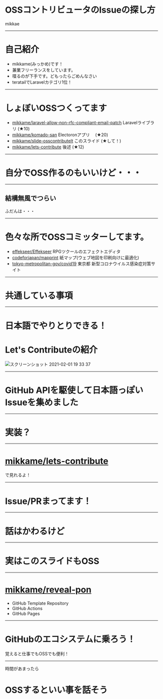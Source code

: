 # OSSコントリビュータのIssueの探し方
mikkae

---

# 自己紹介

- mikkame(みっかめ)です！
- 兼業フリーランスをしています。
- 喋るのが下手です。どもったらごめんなさい
- teratailでLaravelカテゴリ1位！

---

# しょぼいOSSつくってます

- [mikkame/laravel-allow-non-rfc-compliant-email-patch](https://github.com/mikkame/laravel-allow-non-rfc-compliant-email-patch) Laravelライブラリ (★10)
- [mikkame/komado-san](https://github.com/mikkame/komado-san) Electoronアプリ　 (★20)
- [mikkame/slide-osscontributelt](mikkame/slide-osscontributelt) このスライド (★して！)
- [mikkame/lets-contribute](https://github.com/mikkame/lets-contribute) 後述 (★12)

---

# 自分でOSS作るのもいいけど・・・

---


## 結構無風でつらい

ふだんは・・・

---

# 色々な所でOSSコミッターしてます。
- [effekseer/Effekseer](https://github.com/effekseer/Effekseer) RPGツクールのエフェクトエディタ
- [codeforjapan/mapprint](https://github.com/codeforjapan/mapprint) 紙マップ(ウェブ地図を印刷向けに最適化)
- [tokyo-metropolitan-gov/covid19](https://github.com/tokyo-metropolitan-gov/covid19) 東京都 新型コロナウイルス感染症対策サイト

---

# 共通している事項

---

# 日本語でやりとりできる！


# Let's Contributeの紹介

![スクリーンショット 2021-02-01 19 33 37](https://user-images.githubusercontent.com/13947046/106447106-712bde00-64c4-11eb-9425-3fe0d77ec675.png)

---

# GitHub APIを駆使して日本語っぽいIssueを集めました

---

# 実装？

---

# [mikkame/lets-contribute](https://github.com/mikkame/lets-contribute)

で見れるよ！

---



# Issue/PRまってます！

---

# 話はかわるけど

---

# 実はこのスライドもOSS

---

# [mikkame/reveal-pon](https://github.com/mikkame/reveal-pon)

- GitHub Template Repository
- GitHub Actions
- GitHub Pages

---

# GitHubのエコシステムに乗ろう！

覚えると仕事でもOSSでも便利！

---

時間があまったら

# OSSするといい事を話そう

